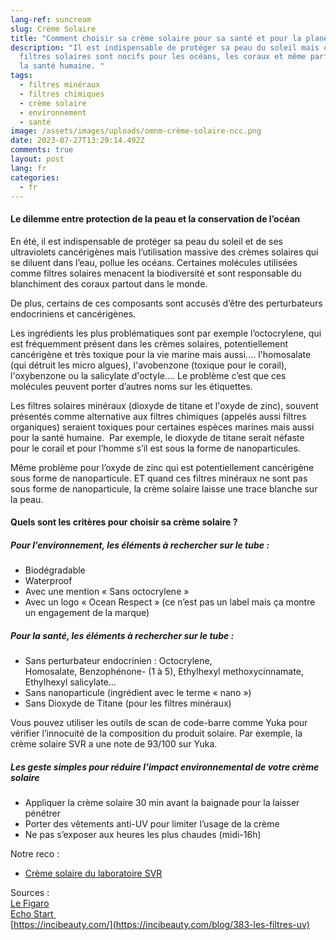 ```yaml
---
lang-ref: suncream
slug: Crème Solaire
title: "Comment choisir sa crème solaire pour sa santé et pour la planète ? "
description: "Il est indispensable de protéger sa peau du soleil mais certains
  filtres solaires sont nocifs pour les océans, les coraux et même parfois pour
  la santé humaine. "
tags:
  - filtres minéraux
  - filtres chimiques
  - crème solaire
  - environnement
  - santé
image: /assets/images/uploads/omnm-crème-solaire-ncc.png
date: 2023-07-27T13:29:14.492Z
comments: true
layout: post
lang: fr
categories:
  - fr
---
```

#### **Le dilemme entre protection de la peau et la conservation de l’océan** 

En été, il est indispensable de protéger sa peau du soleil et de ses ultraviolets cancérigènes mais l’utilisation massive des crèmes solaires qui se diluent dans l’eau, pollue les océans. Certaines molécules utilisées comme filtres solaires menacent la biodiversité et sont responsable du blanchiment des coraux partout dans le monde. 

De plus, certains de ces composants sont accusés d’être des perturbateurs endocriniens et cancérigènes. 

Les ingrédients les plus problématiques sont par exemple l’octocrylene, qui est fréquemment présent dans les crèmes solaires, potentiellement cancérigène et très toxique pour la vie marine mais aussi…. l'homosalate (qui détruit les micro algues), l'avobenzone (toxique pour le corail), l'oxybenzone ou la salicylate d'octyle…. Le problème c’est que ces molécules peuvent porter d’autres noms sur les étiquettes. 

Les filtres solaires minéraux (dioxyde de titane et l'oxyde de zinc), souvent présentés comme alternative aux filtres chimiques (appelés aussi filtres organiques) seraient toxiques pour certaines espèces marines mais aussi pour la santé humaine.  Par exemple, le dioxyde de titane serait néfaste pour le corail et pour l’homme s’il est sous la forme de nanoparticules. 

Même problème pour l’oxyde de zinc qui est potentiellement cancérigène sous forme de nanoparticule. ET quand ces filtres minéraux ne sont pas sous forme de nanoparticule, la crème solaire laisse une trace blanche sur la peau. 

#### **Quels sont les critères pour choisir sa crème solaire ?** 

##### **Pour l’environnement, les éléments à rechercher sur le tube :** 

* Biodégradable
* Waterproof
* Avec une mention « Sans octocrylene »
* Avec un logo « Ocean Respect » (ce n’est pas un label mais ça montre un engagement de la marque)

##### **Pour la santé, les éléments à rechercher sur le tube :** 

* Sans perturbateur endocrinien : Octocrylene, Homosalate, Benzophénone- (1 à 5), Ethylhexyl methoxycinnamate, Ethylhexyl salicylate…
* Sans nanoparticule (ingrédient avec le terme « nano »)
* Sans Dioxyde de Titane (pour les filtres minéraux)

Vous pouvez utiliser les outils de scan de code-barre comme Yuka pour vérifier l’innocuité de la composition du produit solaire. Par exemple, la crème solaire SVR a une note de 93/100 sur Yuka.

##### **Les geste simples pour réduire l’impact environnemental de votre crème solaire**  

* Appliquer la crème solaire 30 min avant la baignade pour la laisser pénétrer 
* Porter des vêtements anti-UV pour limiter l’usage de la crème 
* Ne pas s’exposer aux heures les plus chaudes (midi-16h)

Notre reco :

* [Crème solaire du laboratoire SVR](https://fr.svr.com/products/sun-secure-lait-spf50-1?variant=39282092998721)

Sources : \
[Le Figaro](https://www.lefigaro.fr/voyages/conseils/creme-solaire-faut-il-choisir-entre-proteger-sa-peau-et-preserver-l-environnement-20230705)\
[Echo Start ](https://start.lesechos.fr/societe/environnement/creme-solaire-peut-on-vraiment-proteger-sa-peau-sans-polluer-les-oceans-1223448)\
[https://incibeauty.com/](https://incibeauty.com/blog/383-les-filtres-uv)